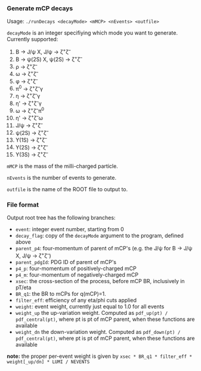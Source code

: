 ### Generate mCP decays

Usage: `./runDecays <decayMode> <mMCP> <nEvents> <outfile>`

`decayMode` is an integer specifiying which mode you want to generate. Currently supported:
1. B &rarr; J/&psi; X, J/&psi; &rarr; &zeta;<sup>+</sup>&zeta;<sup>&ndash;</sup>
2. B &rarr; &psi;(2S) X, &psi;(2S) &rarr; &zeta;<sup>+</sup>&zeta;<sup>&ndash;</sup>
3. &rho; &rarr; &zeta;<sup>+</sup>&zeta;<sup>&ndash;</sup>
4. &omega; &rarr; &zeta;<sup>+</sup>&zeta;<sup>&ndash;</sup>
5. &phi; &rarr; &zeta;<sup>+</sup>&zeta;<sup>&ndash;</sup>
6. &pi;<sup>0</sup> &rarr; &zeta;<sup>+</sup>&zeta;<sup>&ndash;</sup>&gamma;
7. &eta; &rarr; &zeta;<sup>+</sup>&zeta;<sup>&ndash;</sup>&gamma;
8. &eta;' &rarr; &zeta;<sup>+</sup>&zeta;<sup>&ndash;</sup>&gamma;
9. &omega; &rarr; &zeta;<sup>+</sup>&zeta;<sup>&ndash;</sup>&pi;<sup>0</sup>
10. &eta;' &rarr; &zeta;<sup>+</sup>&zeta;<sup>&ndash;</sup>&omega;
11. J/&psi; &rarr; &zeta;<sup>+</sup>&zeta;<sup>&ndash;</sup>
12. &psi;(2S) &rarr; &zeta;<sup>+</sup>&zeta;<sup>&ndash;</sup>
13. &Upsilon;(1S) &rarr; &zeta;<sup>+</sup>&zeta;<sup>&ndash;</sup>
14. &Upsilon;(2S) &rarr; &zeta;<sup>+</sup>&zeta;<sup>&ndash;</sup>
15. &Upsilon;(3S) &rarr; &zeta;<sup>+</sup>&zeta;<sup>&ndash;</sup>

`mMCP` is the mass of the milli-charged particle.

`nEvents` is the number of events to generate.

`outfile` is the name of the ROOT file to output to.

### File format
Output root tree has the following branches:
* `event`: integer event number, starting from 0
* `decay_flag`: copy of the `decayMode` argument to the program, defined above
* `parent_p4`: four-momentum of parent of mCP's (e.g. the J/&psi; for B &rarr; J/&psi; X, J/&psi; &rarr; &zeta;<sup>+</sup>&zeta;<sup>&ndash;</sup>)
* `parent_pdgId`: PDG ID of parent of mCP's
* `p4_p`: four-momentum of positively-charged mCP
* `p4_m`: four-momentum of negatively-charged mCP
* `xsec`: the cross-section of the process, before mCP BR, inclusively in pT/eta
* `BR_q1`: the BR to mCPs for q(mCP)=1.
* `filter_eff`: efficiency of any eta/phi cuts applied
* `weight`: event weight, currently just equal to 1.0 for all events
* `weight_up` the up-variation weight. Computed as `pdf_up(pt) / pdf_central(pt)`, where pt is pt of mCP parent, when these functions are available
* `weight_dn` the down-variation weight. Computed as `pdf_down(pt) / pdf_central(pt)`, where pt is pt of mCP parent, when these functions are available

**note:** the proper per-event weight is given by `xsec * BR_q1 * filter_eff * weight[_up/dn] * LUMI / NEVENTS`

